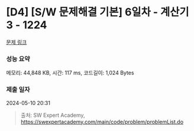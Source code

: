 # [D4] [S/W 문제해결 기본] 6일차 - 계산기3 - 1224 

[문제 링크](https://swexpertacademy.com/main/code/problem/problemDetail.do?contestProbId=AV14tDX6AFgCFAYD) 

### 성능 요약

메모리: 44,848 KB, 시간: 117 ms, 코드길이: 1,024 Bytes

### 제출 일자

2024-05-10 20:31



> 출처: SW Expert Academy, https://swexpertacademy.com/main/code/problem/problemList.do